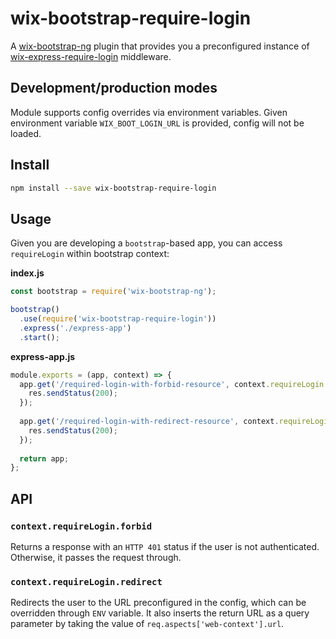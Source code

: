 # wix-bootstrap-require-login

A [wix-bootstrap-ng](../wix-bootstrap-ng) plugin that provides you a preconfigured instance of [wix-express-require-login](../../security/wix-express-require-login) middleware.

## Development/production modes

Module supports config overrides via environment variables. Given environment variable `WIX_BOOT_LOGIN_URL` is provided, config will not be loaded.

## Install

```bash
npm install --save wix-bootstrap-require-login
```

## Usage

Given you are developing a `bootstrap`-based app, you can access `requireLogin` within bootstrap context:

**index.js**

```js
const bootstrap = require('wix-bootstrap-ng');

bootstrap()
  .use(require('wix-bootstrap-require-login'))
  .express('./express-app')
  .start();
```

**express-app.js**

```js
module.exports = (app, context) => {
  app.get('/required-login-with-forbid-resource', context.requireLogin.forbid, (req, res) => {
    res.sendStatus(200);
  });
  
  app.get('/required-login-with-redirect-resource', context.requireLogin.redirect, (req, res) => {
    res.sendStatus(200);
  });
  
  return app;
};
```

## API

### `context.requireLogin.forbid`
Returns a response with an `HTTP 401` status if the user is not authenticated. Otherwise, it passes the request through.

### `context.requireLogin.redirect`
Redirects the user to the URL preconfigured in the config, which can be overridden through `ENV` variable. It also inserts the return URL as a query parameter by taking the value of `req.aspects['web-context'].url`.
